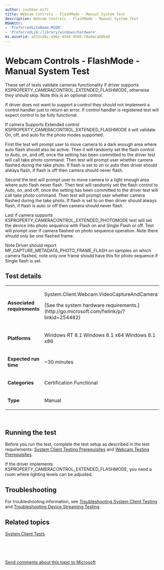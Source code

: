 ```yaml
---
author: joshbax-msft
title: Webcam Controls - FlashMode - Manual System Test
description: Webcam Controls - FlashMode - Manual System Test
MSHAttr:
- 'PreferredSiteName:MSDN'
- 'PreferredLib:/library/windows/hardware'
ms.assetid: a532cdbc-496e-45d4-9505-70a6dca68ba0
---
```


# Webcam Controls - FlashMode - Manual System Test


These set of tests validate cameras functionality if driver supports KSPROPERTY\_CAMERACONTROL\_EXTENDED\_FLASHMODE, otherwise they should skip. Note this is an optional control.

If driver does not want to support a control they should not implement a control handler just to return an error. If control handler is registered test will expect control to be fully functional.

If camera Supports Extended control KSPROPERTY\_CAMERACONTROL\_EXTENDED\_FLASHMODE it will validate On, off, and auto for the photo modes supported.

First the test will prompt user to move camera to a dark enough area where auto flash should also be active. Then it will randomly set the flash control to Auto, on, and off, once the setting has been committed to the driver test will call take photo command. Then test will prompt user whether camera flashed during the take photo. If flash is set to on or auto then driver should always flash, if flash is off then camera should never flash.

Second the test will prompt user to move camera to a light enough area where auto flash never flash. Then test will randomly set the flash control to Auto, on, and off, once the setting has been committed to the driver test will call take photo command. Then test will prompt user whether camera flashed during the take photo. If flash is set to on then driver should always flash, if flash is auto or off then camera should never flash.

Last if camera supports KSPROPERTY\_CAMERACONTROL\_EXTENDED\_PHOTOMODE test will set the device into photo sequence with Flash on and Single Flash or off. Test will prompt user if camera flashed on photo sequence operation. Note there should only be one flashed frame.

Note Driver should report MF\_CAPTURE\_METADATA\_PHOTO\_FRAME\_FLASH on samples on which camera flashed, note only one frame should have this for photo sequence if Single flash is set.

## Test details


<table>
<colgroup>
<col width="50%" />
<col width="50%" />
</colgroup>
<tbody>
<tr class="odd">
<td><p><strong>Associated requirements</strong></p></td>
<td><p>System.Client.Webcam.VideoCaptureAndCamera</p>
<p>[See the system hardware requirements.](http://go.microsoft.com/fwlink/p/?linkid=254482)</p></td>
</tr>
<tr class="even">
<td><p><strong>Platforms</strong></p></td>
<td><p>Windows RT 8.1 Windows 8.1 x64 Windows 8.1 x86</p></td>
</tr>
<tr class="odd">
<td><p><strong>Expected run time</strong></p></td>
<td><p>~30 minutes</p></td>
</tr>
<tr class="even">
<td><p><strong>Categories</strong></p></td>
<td><p>Certification Functional</p></td>
</tr>
<tr class="odd">
<td><p><strong>Type</strong></p></td>
<td><p>Manual</p></td>
</tr>
</tbody>
</table>

 

## Running the test


Before you run the test, complete the test setup as described in the test requirements: [System Client Testing Prerequisites](system-client-testing-prerequisites.md) and [Webcam Testing Prerequisites](webcam-testing-prerequisites.md).

If the driver implements KSPROPERTY\_CAMERACONTROL\_EXTENDED\_FLASHMODE, you need a room where lighting levels can be adjusted.

## Troubleshooting


For troubleshooting information, see [Troubleshooting System Client Testing](troubleshooting-system-client-testing.md) and [Troubleshooting Device.Streaming Testing](troubleshooting-devicestreaming-testing.md).

## Related topics


[System.Client Tests](systemclient-tests.md)

 

 

[Send comments about this topic to Microsoft](mailto:wsddocfb@microsoft.com?subject=Documentation%20feedback%20%5Bp_hck\p_hck%5D:%20Webcam%20Controls%20-%20FlashMode%20-%20Manual%20System%20Test%20%20RELEASE:%20%284/27/2016%29&body=%0A%0APRIVACY%20STATEMENT%0A%0AWe%20use%20your%20feedback%20to%20improve%20the%20documentation.%20We%20don't%20use%20your%20email%20address%20for%20any%20other%20purpose,%20and%20we'll%20remove%20your%20email%20address%20from%20our%20system%20after%20the%20issue%20that%20you're%20reporting%20is%20fixed.%20While%20we're%20working%20to%20fix%20this%20issue,%20we%20might%20send%20you%20an%20email%20message%20to%20ask%20for%20more%20info.%20Later,%20we%20might%20also%20send%20you%20an%20email%20message%20to%20let%20you%20know%20that%20we've%20addressed%20your%20feedback.%0A%0AFor%20more%20info%20about%20Microsoft's%20privacy%20policy,%20see%20http://privacy.microsoft.com/default.aspx. "Send comments about this topic to Microsoft")





